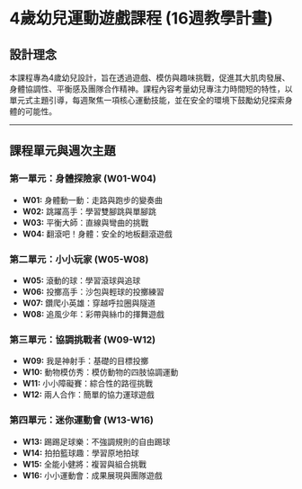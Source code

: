 # 4歲幼兒運動遊戲課程 (16週教學計畫)

## 設計理念
本課程專為4歲幼兒設計，旨在透過遊戲、模仿與趣味挑戰，促進其大肌肉發展、身體協調性、平衡感及團隊合作精神。課程內容考量幼兒專注力時間短的特性，以單元式主題引導，每週聚焦一項核心運動技能，並在安全的環境下鼓勵幼兒探索身體的可能性。

---

## 課程單元與週次主題

### **第一單元：身體探險家 (W01-W04)**
*   **W01:** 身體動一動：走路與跑步的變奏曲
*   **W02:** 跳躍高手：學習雙腳跳與單腳跳
*   **W03:** 平衡大師：直線與彎曲的挑戰
*   **W04:** 翻滾吧！身體：安全的地板翻滾遊戲

### **第二單元：小小玩家 (W05-W08)**
*   **W05:** 滾動的球：學習滾球與追球
*   **W06:** 投擲高手：沙包與輕球的投擲練習
*   **W07:** 鑽爬小英雄：穿越呼拉圈與隧道
*   **W08:** 追風少年：彩帶與絲巾的揮舞遊戲

### **第三單元：協調挑戰者 (W09-W12)**
*   **W09:** 我是神射手：基礎的目標投擲
*   **W10:** 動物模仿秀：模仿動物的四肢協調運動
*   **W11:** 小小障礙賽：綜合性的路徑挑戰
*   **W12:** 兩人合作：簡單的協力運球遊戲

### **第四單元：迷你運動會 (W13-W16)**
*   **W13:** 踢踢足球樂：不強調規則的自由踢球
*   **W14:** 拍拍籃球趣：學習原地拍球
*   **W15:** 全能小健將：複習與組合挑戰
*   **W16:** 小小運動會：成果展現與團隊遊戲